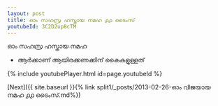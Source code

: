 ```yaml
---
layout: post
title: ഓം സഹസ്ര ഹസ്തായ നമഹ ൧൧ ടൈംസ്
youtubeId: 3C2D2up8cTM
---
```

 
 
 ഓം സഹസ്ര ഹസ്തായ നമഹ 
 
 -  ആർക്കാണ് ആയിരക്കണക്കിന് കൈകളുള്ളത് 
 
  
 
  
 
 
 
 
 
 


{% include youtubePlayer.html id=page.youtubeId %}
 
[Next]({{ site.baseurl }}{% link  split1/_posts/2013-02-26-ഓം വിജയായ നമഹ ൧൧ ടൈംസ്.md%})
 
